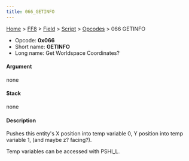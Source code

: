 ```yaml
---
title: 066_GETINFO
---
```


[Home](../../../../index.md) > [FF8](../../../../FF8.md) > [Field](../../../Field.md) > [Script](../../Script.md) > [Opcodes](../Opcodes.md) > 066 GETINFO

-   Opcode: **0x066**
-   Short name: **GETINFO**
-   Long name: Get Worldspace Coordinates?

#### Argument

none

#### Stack

none

#### Description

Pushes this entity's X position into temp variable 0, Y position into temp variable 1, (and maybe z? facing?).

Temp variables can be accessed with PSHI\_L.
